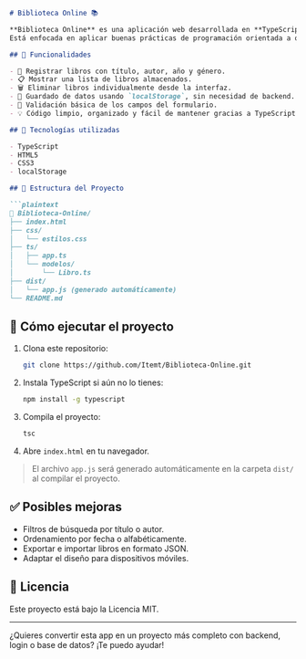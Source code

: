 ```markdown
# Biblioteca Online 📚

**Biblioteca Online** es una aplicación web desarrollada en **TypeScript** que permite registrar, visualizar y eliminar libros utilizando el almacenamiento local del navegador (`localStorage`).  
Está enfocada en aplicar buenas prácticas de programación orientada a objetos y estructura modular en el desarrollo web.

## 🚀 Funcionalidades

- 📘 Registrar libros con título, autor, año y género.
- 📋 Mostrar una lista de libros almacenados.
- 🗑️ Eliminar libros individualmente desde la interfaz.
- 💾 Guardado de datos usando `localStorage`, sin necesidad de backend.
- 🧼 Validación básica de los campos del formulario.
- 💡 Código limpio, organizado y fácil de mantener gracias a TypeScript.

## 🧰 Tecnologías utilizadas

- TypeScript
- HTML5
- CSS3
- localStorage

## 📁 Estructura del Proyecto

```plaintext
📁 Biblioteca-Online/
├── index.html
├── css/
│   └── estilos.css
├── ts/
│   ├── app.ts
│   └── modelos/
│       └── Libro.ts
├── dist/
│   └── app.js (generado automáticamente)
└── README.md
```

## 🧪 Cómo ejecutar el proyecto

1. Clona este repositorio:

   ```bash
   git clone https://github.com/Itemt/Biblioteca-Online.git
   ```

2. Instala TypeScript si aún no lo tienes:

   ```bash
   npm install -g typescript
   ```

3. Compila el proyecto:

   ```bash
   tsc
   ```

4. Abre `index.html` en tu navegador.

> El archivo `app.js` será generado automáticamente en la carpeta `dist/` al compilar el proyecto.

## ✅ Posibles mejoras

- Filtros de búsqueda por título o autor.
- Ordenamiento por fecha o alfabéticamente.
- Exportar e importar libros en formato JSON.
- Adaptar el diseño para dispositivos móviles.

## 📄 Licencia

Este proyecto está bajo la Licencia MIT. 

---

¿Quieres convertir esta app en un proyecto más completo con backend, login o base de datos? ¡Te puedo ayudar!
```
